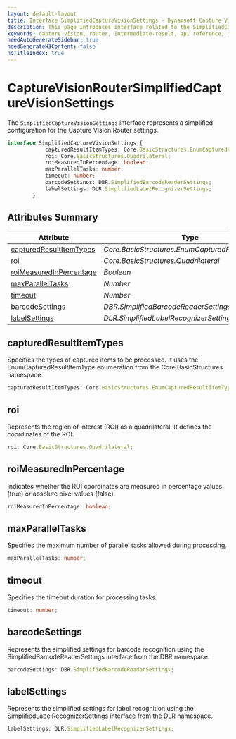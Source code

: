 ```yaml
---
layout: default-layout
title: Interface SimplifiedCaptureVisionSettings - Dynamsoft Capture Vision JavaScript Edition API
description: This page introduces interface related to the SimplifiedCaptureVisionSettings of Dynamsoft Capture Vision JavaScript Edition.
keywords: capture vision, router, Intermediate-result, api reference, javascript, js
needAutoGenerateSidebar: true
needGenerateH3Content: false
noTitleIndex: true
---
```


# CaptureVisionRouterSimplifiedCaptureVisionSettings

The `SimplifiedCaptureVisionSettings` interface represents a simplified configuration for the Capture Vision Router settings.

```typescript
interface SimplifiedCaptureVisionSettings {
            capturedResultItemTypes: Core.BasicStructures.EnumCapturedResultItemType;
            roi: Core.BasicStructures.Quadrilateral;
            roiMeasuredInPercentage: boolean;
            maxParallelTasks: number;
            timeout: number;
            barcodeSettings: DBR.SimplifiedBarcodeReaderSettings;
            labelSettings: DLR.SimplifiedLabelRecognizerSettings;
        }
```

## Attributes Summary

| Attribute                                                     | Type                                                       |
| ------------------------------------------------------------- | ---------------------------------------------------------- |
| [capturedResultItemTypes](#capturedresultitemtypes)           | *Core.BasicStructures.EnumCapturedResultItemType*          |
| [roi](#roi)                                                   | *Core.BasicStructures.Quadrilateral*                       |
| [roiMeasuredInPercentage](#roimeasuredinpercentage)           | *Boolean*                                                  |
| [maxParallelTasks](#maxparalleltasks)                         | *Number*                                                   |
| [timeout](#timeout)                                           | *Number*                                                   |
| [barcodeSettings](#barcodesettings)                           | *DBR.SimplifiedBarcodeReaderSettings*                      |
| [labelSettings](#labelsettings)                               | *DLR.SimplifiedLabelRecognizerSettings*                    |

## capturedResultItemTypes

Specifies the types of captured items to be processed. It uses the EnumCapturedResultItemType enumeration from the Core.BasicStructures namespace.

```typescript
capturedResultItemTypes: Core.BasicStructures.EnumCapturedResultItemType;
```

## roi

 Represents the region of interest (ROI) as a quadrilateral. It defines the coordinates of the ROI.

```typescript
roi: Core.BasicStructures.Quadrilateral;
```

## roiMeasuredInPercentage

Indicates whether the ROI coordinates are measured in percentage values (true) or absolute pixel values (false).

```typescript
roiMeasuredInPercentage: boolean;
```

## maxParallelTasks

Specifies the maximum number of parallel tasks allowed during processing.

```typescript
maxParallelTasks: number;
```

## timeout

Specifies the timeout duration for processing tasks.

```typescript
timeout: number;
```

## barcodeSettings

Represents the simplified settings for barcode recognition using the SimplifiedBarcodeReaderSettings interface from the DBR namespace.

```typescript
barcodeSettings: DBR.SimplifiedBarcodeReaderSettings;
```

## labelSettings

Represents the simplified settings for label recognition using the SimplifiedLabelRecognizerSettings interface from the DLR namespace.

```typescript
labelSettings: DLR.SimplifiedLabelRecognizerSettings;
```